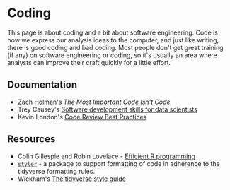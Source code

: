 # Coding

This page is about coding and a bit about software engineering. Code is how we express our analysis ideas to the computer, and just like writing, there is good coding and bad coding. Most people don't get great training (if any) on software engineering or coding, so it's usually an area where analysts can improve their craft quickly for a little effort.



## Documentation

- Zach Holman's [*The Most Important Code Isn't Code*](https://zachholman.com/posts/documentation/)
- Trey Causey's [Software development skills for data scientists](http://treycausey.com/software_dev_skills.html)
- Kevin London's [Code Review Best Practices](https://www.kevinlondon.com/2015/05/05/code-review-best-practices.html)

## Resources

- Colin Gillespie and Robin Lovelace - [Efficient R programming](https://csgillespie.github.io/efficientR/)
- [`styler`](styler.r-lib.org) - a package to support formatting of code in adherence to the tidyverse formatting rules.
- Wickham's [The tidyverse style guide](https://style.tidyverse.org/)
